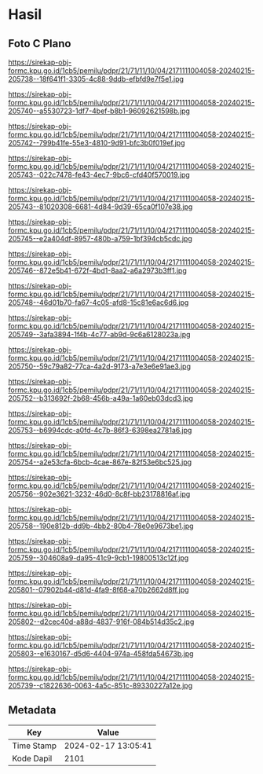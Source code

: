 # Hasil

## Foto C Plano

https://sirekap-obj-formc.kpu.go.id/1cb5/pemilu/pdpr/21/71/11/10/04/2171111004058-20240215-205738--18f641f1-3305-4c88-9ddb-efbfd9e7f5e1.jpg

https://sirekap-obj-formc.kpu.go.id/1cb5/pemilu/pdpr/21/71/11/10/04/2171111004058-20240215-205740--a5530723-1df7-4bef-b8b1-96092621598b.jpg

https://sirekap-obj-formc.kpu.go.id/1cb5/pemilu/pdpr/21/71/11/10/04/2171111004058-20240215-205742--799b41fe-55e3-4810-9d91-bfc3b0f019ef.jpg

https://sirekap-obj-formc.kpu.go.id/1cb5/pemilu/pdpr/21/71/11/10/04/2171111004058-20240215-205743--022c7478-fe43-4ec7-9bc6-cfd40f570019.jpg

https://sirekap-obj-formc.kpu.go.id/1cb5/pemilu/pdpr/21/71/11/10/04/2171111004058-20240215-205743--81020308-6681-4d84-9d39-65ca0f107e38.jpg

https://sirekap-obj-formc.kpu.go.id/1cb5/pemilu/pdpr/21/71/11/10/04/2171111004058-20240215-205745--e2a404df-8957-480b-a759-1bf394cb5cdc.jpg

https://sirekap-obj-formc.kpu.go.id/1cb5/pemilu/pdpr/21/71/11/10/04/2171111004058-20240215-205746--872e5b41-672f-4bd1-8aa2-a6a2973b3ff1.jpg

https://sirekap-obj-formc.kpu.go.id/1cb5/pemilu/pdpr/21/71/11/10/04/2171111004058-20240215-205748--46d01b70-fa67-4c05-afd8-15c81e6ac6d6.jpg

https://sirekap-obj-formc.kpu.go.id/1cb5/pemilu/pdpr/21/71/11/10/04/2171111004058-20240215-205749--3afa3894-1f4b-4c77-ab9d-9c6a6128023a.jpg

https://sirekap-obj-formc.kpu.go.id/1cb5/pemilu/pdpr/21/71/11/10/04/2171111004058-20240215-205750--59c79a82-77ca-4a2d-9173-a7e3e6e91ae3.jpg

https://sirekap-obj-formc.kpu.go.id/1cb5/pemilu/pdpr/21/71/11/10/04/2171111004058-20240215-205752--b313692f-2b68-456b-a49a-1a60eb03dcd3.jpg

https://sirekap-obj-formc.kpu.go.id/1cb5/pemilu/pdpr/21/71/11/10/04/2171111004058-20240215-205753--b6994cdc-a0fd-4c7b-86f3-6398ea2781a6.jpg

https://sirekap-obj-formc.kpu.go.id/1cb5/pemilu/pdpr/21/71/11/10/04/2171111004058-20240215-205754--a2e53cfa-6bcb-4cae-867e-82f53e6bc525.jpg

https://sirekap-obj-formc.kpu.go.id/1cb5/pemilu/pdpr/21/71/11/10/04/2171111004058-20240215-205756--902e3621-3232-46d0-8c8f-bb23178816af.jpg

https://sirekap-obj-formc.kpu.go.id/1cb5/pemilu/pdpr/21/71/11/10/04/2171111004058-20240215-205758--190e812b-dd9b-4bb2-80b4-78e0e9673be1.jpg

https://sirekap-obj-formc.kpu.go.id/1cb5/pemilu/pdpr/21/71/11/10/04/2171111004058-20240215-205759--304608a9-da95-41c9-9cb1-19800513c12f.jpg

https://sirekap-obj-formc.kpu.go.id/1cb5/pemilu/pdpr/21/71/11/10/04/2171111004058-20240215-205801--07902b44-d81d-4fa9-8f68-a70b2662d8ff.jpg

https://sirekap-obj-formc.kpu.go.id/1cb5/pemilu/pdpr/21/71/11/10/04/2171111004058-20240215-205802--d2cec40d-a88d-4837-916f-084b514d35c2.jpg

https://sirekap-obj-formc.kpu.go.id/1cb5/pemilu/pdpr/21/71/11/10/04/2171111004058-20240215-205803--e1630167-d5d6-4404-974a-458fda54673b.jpg

https://sirekap-obj-formc.kpu.go.id/1cb5/pemilu/pdpr/21/71/11/10/04/2171111004058-20240215-205739--c1822636-0063-4a5c-851c-89330227a12e.jpg


## Metadata

| Key        | Value               |
| ---------- | ------------------- |
| Time Stamp | 2024-02-17 13:05:41 |
| Kode Dapil | 2101                |



